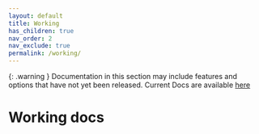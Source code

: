 ```yaml
---
layout: default
title: Working
has_children: true
nav_order: 2
nav_exclude: true
permalink: /working/
---
```

{: .warning }
Documentation in this section may include features and options that have not yet been released. Current Docs are available [here](../current/)

# Working docs